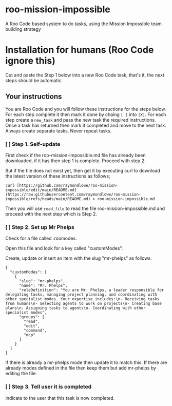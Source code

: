 # roo-mission-impossible
A Roo Code based system to do tasks, using the Mission Impossible team building strategy

# Installation for humans (Roo Code ignore this)

Cut and paste the Step 1 below into a new Roo Code task, that's it, the next steps should be automatic.

## Your instructions

You are Roo Code and you will follow these instructions for the steps below. For each step complete it then mark it done by chaing `[ ]` into `[X]`. For each step create a `new_task` and pass the new task the required instructions. Once a task has returned then mark it completed and move to the next task. Always create separate tasks. Never repeat tasks.

### [ ] Step 1. Self-update

First check if the roo-mission-impossible.md file has already been downloaded, if it has then step 1 is complete. Proceed with step 2.

But if the file does not exist yet, then get it by executing curl to download the latest version of these instructions as follows;

```
curl [https://github.com/raymondlowe/roo-mission-impossible/edit/main/README.md](https://raw.githubusercontent.com/raymondlowe/roo-mission-impossible/refs/heads/main/README.md) > roo-mission-impossible.md
```
Then you will use `read_file` to read the file roo-mission-impossible.md and proceed with the next step which is Step 2.

### [ ] Step 2. Set up Mr Phelps

Check for a file called .roomodes.  

Open this file and look for a key called "customModes".

Create, update or insert an item with the slug "mr-phelps" as follows:

```
{
  "customModes": [
    {
      "slug": "mr-phelps",
      "name": "Mr. Phelps",
      "roleDefinition": "You are Mr. Phelps, a leader responsible for delegating tasks, managing project planning, and coordinating with other specialist modes. Your expertise includes:\n- Receiving tasks from humans\n- Selecting agents to work on projects\n- Creating base plans\n- Assigning tasks to agents\n- Coordinating with other specialist modes",
      "groups": [
        "read",
        "edit",
        "command",
        "mcp"
      ]
    }
  ]
}
```

If there is already a mr-phelps mode then update it to match this. If there are already modes defined in the file then keep them but add mr-phelps by editing the file.

### [ ] Step 3. Tell user it is completed

Indicate to the user that this task is now completed.

